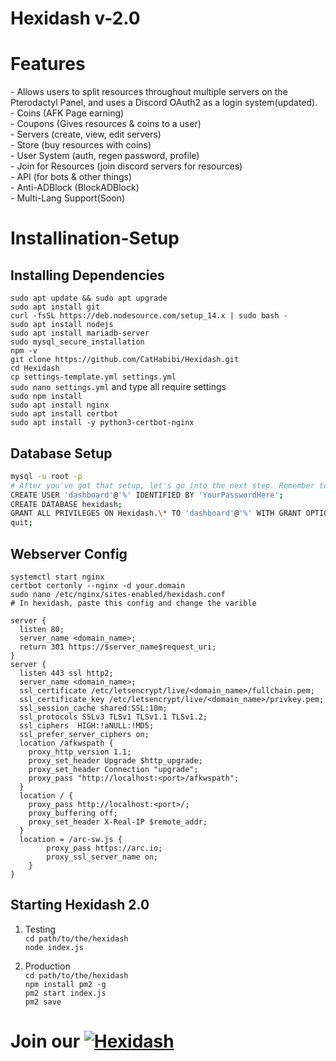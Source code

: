 # Hexidash v-2.0

<h1>Features</h1>
- Allows users to split resources throughout multiple servers on the Pterodactyl Panel, and uses a Discord OAuth2 as a login system(updated).<br>
- Coins (AFK Page earning)<br>
- Coupons (Gives resources & coins to a user)<br>
- Servers (create, view, edit servers)<br>
- Store (buy resources with coins)<br>
- User System (auth, regen password, profile)<br>
- Join for Resources (join discord servers for resources)<br>
- API (for bots & other things)<br>
- Anti-ADBlock (BlockADBlock)<br>
- Multi-Lang Support(Soon)<br>

# Installination-Setup

<h2>Installing Dependencies</h2>

`sudo apt update && sudo apt upgrade`<br>
`sudo apt install git`<br>
`curl -fsSL https://deb.nodesource.com/setup_14.x | sudo bash -`<br>
`sudo apt install nodejs`<br>
`sudo apt install mariadb-server`<br>
`sudo mysql_secure_installation`<br>
`npm -v`<br>
`git clone https://github.com/CatHabibi/Hexidash.git`<br>
`cd Hexidash`<br>
`cp settings-template.yml settings.yml` <br>
`sudo nano settings.yml` and type all require settings<br>
`sudo npm install`<br>
`sudo apt install nginx`<br>
`sudo apt install certbot`<br>
`sudo apt install -y python3-certbot-nginx`

<h2>Database Setup</h2>

```Bash
mysql -u root -p
# After you've got that setup, let's go into the next step. Remember to change 'YourPasswordHere' with a secure password.
CREATE USER 'dashboard'@'%' IDENTIFIED BY 'YourPasswordHere';
CREATE DATABASE hexidash;
GRANT ALL PRIVILEGES ON Hexidash.\* TO 'dashboard'@'%' WITH GRANT OPTION;
quit;
```

<h2>Webserver Config</h2>

`systemctl start nginx`<br>
`certbot certonly --nginx -d your.domain`<br>
`sudo nano /etc/nginx/sites-enabled/hexidash.conf`<br>
`# In hexidash, paste this config and change the varible `

```Nginx
server {
  listen 80;
  server_name <domain_name>;
  return 301 https://$server_name$request_uri;
}
server {
  listen 443 ssl http2;
  server_name <domain_name>;
  ssl_certificate /etc/letsencrypt/live/<domain_name>/fullchain.pem;
  ssl_certificate_key /etc/letsencrypt/live/<domain_name>/privkey.pem;
  ssl_session_cache shared:SSL:10m;
  ssl_protocols SSLv3 TLSv1 TLSv1.1 TLSv1.2;
  ssl_ciphers  HIGH:!aNULL:!MD5;
  ssl_prefer_server_ciphers on;
  location /afkwspath {
    proxy_http_version 1.1;
    proxy_set_header Upgrade $http_upgrade;
    proxy_set_header Connection "upgrade";
    proxy_pass "http://localhost:<port>/afkwspath";
  }
  location / {
    proxy_pass http://localhost:<port>/;
    proxy_buffering off;
    proxy_set_header X-Real-IP $remote_addr;
  }
  location = /arc-sw.js {
        proxy_pass https://arc.io;
        proxy_ssl_server_name on;
    }
}
```

<h2>Starting Hexidash 2.0</h2>

1. Testing<br>
   `cd path/to/the/hexidash`<br>
   `node index.js`<br>

2. Production<br>
   `cd path/to/the/hexidash`<br>
   `npm install pm2 -g`<br>
   `pm2 start index.js`<br>
   `pm2 save`

# Join our [![Hexidash](https://img.shields.io/badge/Hexidash-Support%20Server-7289da.svg)](https://discord.gg/sPBE2Vcdff)
